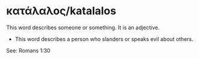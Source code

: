 # κατάλαλος/katalalos
This word describes someone or something. It is an adjective.

* This word describes a person who slanders or speaks evil about others.

See: Romans 1:30
